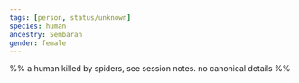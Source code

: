 ```yaml
---
tags: [person, status/unknown]
species: human
ancestry: Sembaran
gender: female
---
```


%% a human killed by spiders, see session notes. no canonical details %%
